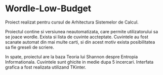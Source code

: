 # Wordle-Low-Budget
Proiect realizat pentru cursul de Arhitectura Sistemelor de Calcul. 

Proiectul contine si versiunea neautomatizata, care permite utilizatorului sa se joace wordle. 
Exista si lista de cuvinte accteptate. 
Cuvintele au fost scanate automat din mai multe carti, si din acest motiv exista posibilitatea sa fie greseli de scriere.

In spate, proiectul are la baza Teoria lui Shannon despre Entropia Informationala. Cuvintele sunt ghicite in medie dupa 5 incercari.
Interfata grafica a fost realizata utilizand TKinter.


